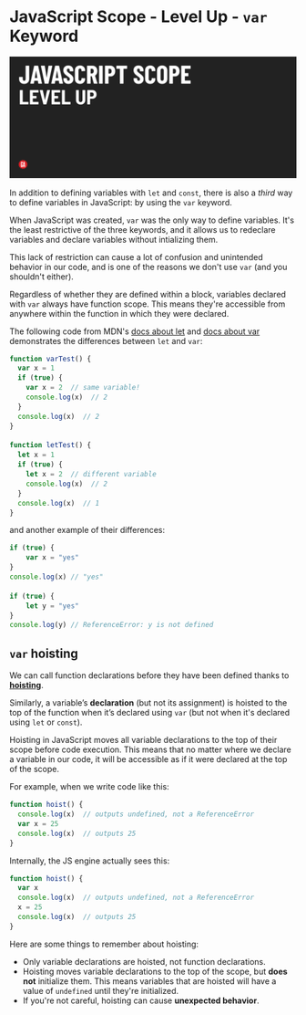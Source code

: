 # JavaScript Scope - Level Up - `var` Keyword

![Hero image](./assets/hero.png)

In addition to defining variables with `let` and `const`, there is also a *third* way to define variables in JavaScript: by using the `var` keyword.

When JavaScript was created, `var` was the only way to define variables. It's the least restrictive of the three keywords, 
and it allows us to redeclare variables and declare variables without intializing them. 

This lack of restriction can cause a lot of confusion and unintended behavior in our code, and is one of the reasons we don't use `var` (and you shouldn't either). 

Regardless of whether they are defined within a block, variables declared with  `var` always have function scope. This means they're accessible from anywhere within the function in which they were declared. 

The following code from MDN's [docs about let](https://developer.mozilla.org/en-US/docs/Web/JavaScript/Reference/Statements/let) and [docs about var](https://developer.mozilla.org/en-US/docs/Web/JavaScript/Reference/Statements/var) demonstrates the differences between `let` and `var`:

```js
function varTest() {
  var x = 1
  if (true) {
    var x = 2  // same variable!
    console.log(x)  // 2
  }
  console.log(x)  // 2
}

function letTest() {
  let x = 1
  if (true) {
    let x = 2  // different variable
    console.log(x)  // 2
  }
  console.log(x)  // 1
}
```

and another example of their differences:

```js
if (true) {
	var x = "yes"
}
console.log(x) // "yes"

if (true) {
	let y = "yes"
}
console.log(y) // ReferenceError: y is not defined
```

## `var` hoisting

We can call function declarations before they have been defined thanks to **[hoisting](https://developer.mozilla.org/en-US/docs/Glossary/Hoisting)**.

Similarly, a variable’s **declaration** (but not its assignment) is hoisted to the top of the function when it’s declared using `var` (but not when it's declared using `let` or `const`).

Hoisting in JavaScript moves all variable declarations to the top of their scope before code execution. This means that no matter where we declare a variable in our code, it will be accessible as if it were declared at the top of the scope.

For example, when we write code like this:

```js
function hoist() {
  console.log(x)  // outputs undefined, not a ReferenceError
  var x = 25
  console.log(x)  // outputs 25
}
```

Internally, the JS engine actually sees this:

```js
function hoist() {
  var x
  console.log(x)  // outputs undefined, not a ReferenceError
  x = 25
  console.log(x)  // outputs 25
}
```

Here are some things to remember about hoisting:
  - Only variable declarations are hoisted, not function declarations.
  - Hoisting moves variable declarations to the top of the scope, but **does not** initialize them. This means variables that are hoisted will have a value of `undefined` until they're initialized.
  - If you're not careful, hoisting can cause **unexpected behavior**. 
